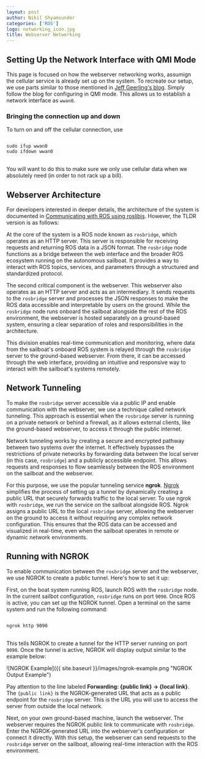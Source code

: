 ```yaml
---
layout: post
author: Nikil Shyamsunder
categories: ['ROS']
logo: networking_icon.jpg
title: Webserver Networking
---
```


<link rel="stylesheet" href="{{site.baseurl}}/css/code_styles/hybrid.css">
<script src="{{site.baseurl}}/js/highlight.pack.js"></script>
<script>hljs.initHighlightingOnLoad();</script>

## Setting Up the Network Interface with QMI Mode

This page is focused on how the webserver networking works, assumign the cellular service is already set up on the system. To recreate our setup, we use parts similar to those mentioned in [Jeff Geerling's blog](https://www.jeffgeerling.com/blog/2022/using-4g-lte-wireless-modems-on-raspberry-pi). Simply follow the blog for configuring in QMI mode. This allows us to establish a network interface as `wwan0`.

### Bringing the connection up and down

To turn on and off the cellular connection, use 
<pre>
<code class="shell">
sudo ifup wwan0
sudo ifdown wwan0
</code>
</pre>

You will want to do this to make sure we only use cellular data when we absolutely need (in order to not rack up a bill).

## Webserver Architecture

For developers interested in deeper details, the architecture of the system is documented in [Communicating with ROS using roslibjs](https://cusail-navigation.github.io/intrasite/ros/roslibjs.html). However, the TLDR version is as follows: 

At the core of the system is a ROS node known as `rosbridge`, which operates as an HTTP server. This server is responsible for receiving requests and returning ROS data in a JSON format. The `rosbridge` node functions as a bridge between the web interface and the broader ROS ecosystem running on the autonomous sailboat. It provides a way to interact with ROS topics, services, and parameters through a structured and standardized protocol.

The second critical component is the webserver. This webserver also operates as an HTTP server and acts as an intermediary. It sends requests to the `rosbridge` server and processes the JSON responses to make the ROS data accessible and interpretable by users on the ground. While the `rosbridge` node runs onboard the sailboat alongside the rest of the ROS environment, the webserver is hosted separately on a ground-based system, ensuring a clear separation of roles and responsibilities in the architecture.

This division enables real-time communication and monitoring, where data from the sailboat's onboard ROS system is relayed through the `rosbridge` server to the ground-based webserver. From there, it can be accessed through the web interface, providing an intuitive and responsive way to interact with the sailboat's systems remotely.

## Network Tunneling

To make the `rosbridge` server accessible via a public IP and enable communication with the webserver, we use a technique called network tunneling. This approach is essential when the `rosbridge` server is running on a private network or behind a firewall, as it allows external clients, like the ground-based webserver, to access it through the public internet.

Network tunneling works by creating a secure and encrypted pathway between two systems over the internet. It effectively bypasses the restrictions of private networks by forwarding data between the local server (in this case, `rosbridge`) and a publicly accessible endpoint. This allows requests and responses to flow seamlessly between the ROS environment on the sailboat and the webserver.

For this purpose, we use the popular tunneling service **ngrok**. [Ngrok](https://www.sitepoint.com/use-ngrok-test-local-site/) simplifies the process of setting up a tunnel by dynamically creating a public URL that securely forwards traffic to the local server. To use ngrok with `rosbridge`, we run the service on the sailboat alongside ROS. Ngrok assigns a public URL to the local `rosbridge` server, allowing the webserver on the ground to access it without requiring any complex network configuration. This ensures that the ROS data can be accessed and visualized in real-time, even when the sailboat operates in remote or dynamic network environments.

## Running with NGROK

To enable communication between the `rosbridge` server and the webserver, we use NGROK to create a public tunnel. Here's how to set it up:

First, on the boat system running ROS, launch ROS with the `rosbridge` node. In the current sailbot configuration, `rosbridge` runs on port `9090`. Once ROS is active, you can set up the NGROK tunnel. Open a terminal on the same system and run the following command:

<pre>
<code class="shell">
ngrok http 9090
</code>
</pre>

This tells NGROK to create a tunnel for the HTTP server running on port `9090`. Once the tunnel is active, NGROK will display output similar to the example below:

![NGROK Example]({{ site.baseurl }}/images/ngrok-example.png "NGROK Output Example")

Pay attention to the line labeled **Forwarding: {public link} -> {local link}**. The `{public link}` is the NGROK-generated URL that acts as a public endpoint for the `rosbridge` server. This is the URL you will use to access the server from outside the local network.

Next, on your own ground-based machine, launch the webserver. The webserver requires the NGROK public link to communicate with `rosbridge`. Enter the NGROK-generated URL into the webserver's configuration or connect it directly. With this setup, the webserver can send requests to the `rosbridge` server on the sailboat, allowing real-time interaction with the ROS environment.

